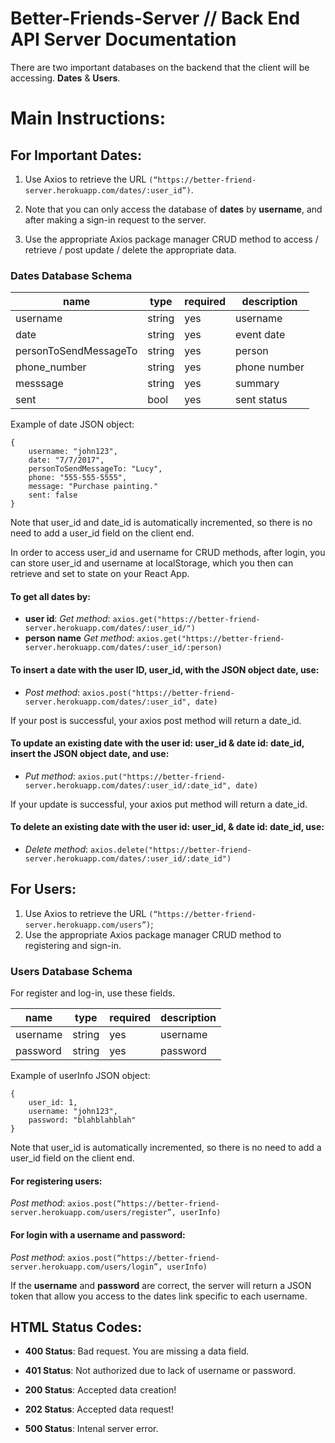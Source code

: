 # Better-Friends-Server // Back End API Server Documentation 

There are two important databases on the backend that the client will be accessing. **Dates** & **Users**.

# Main Instructions: 

## For Important Dates:

1. Use Axios to retrieve the URL `(“https://better-friend-server.herokuapp.com/dates/:user_id”)`. 

2. Note that you can only access the database of **dates** by **username**, and after making a sign-in request to the server. 

3. Use the appropriate Axios package manager CRUD method to access / retrieve / post update / delete the appropriate data.

### **Dates Database Schema** 

| **name**     | **type** | **required** |  **description** |
|--------------|----------|--------------|------------------|
|  username    |  string  |     yes      |     username     |
|  date        |  string  |     yes      |     event date   |
|  personToSendMessageTo    |  string  |     yes      |     person       |
|  phone_number | string |      yes      |    phone number |
|  messsage |  string  |     yes      |     summary      |
|  sent 	   |  bool    |     yes       |     sent status      |

Example of date JSON object:

```
{
	username: "john123",
	date: "7/7/2017",
	personToSendMessageTo: "Lucy",
	phone: "555-555-5555",
	message: "Purchase painting."
	sent: false
}
```

Note that user_id and date_id is automatically incremented, so there is no need to add a user_id field on the client end. 

In order to access user_id and username for CRUD methods, after login, you can store user_id and username at localStorage, which you then can retrieve and set to state on your React App.

#### To get all dates by:

* **user id**: *Get method*: `axios.get("https://better-friend-server.herokuapp.com/dates/:user_id/")` 
* **person name** *Get method*: `axios.get("https://better-friend-server.herokuapp.com/dates/:user_id/:person)` 

#### To insert a date with the user ID, user_id, with the JSON object date, use: 

* *Post method*: `axios.post("https://better-friend-server.herokuapp.com/dates/:user_id", date)`

If your post is successful, your axios post method will return a date_id.

#### To update an existing date with the user id: user_id & date id: date_id, insert the JSON object date, and use: 

* *Put method*: `axios.put("https://better-friend-server.herokuapp.com/dates/:user_id/:date_id", date)` 

If your update is successful, your axios put method will return a date_id. 

#### To delete an existing date with the user id: user_id, & date id: date_id, use: 

* *Delete method*:  `axios.delete("https://better-friend-server.herokuapp.com/dates/:user_id/:date_id")` 

## For Users: 

1. Use Axios to retrieve the URL `(“https://better-friend-server.herokuapp.com/users”)`;
2. Use the appropriate Axios package manager CRUD method to registering and sign-in. 

### **Users Database Schema** 

For register and log-in, use these fields. 

| **name**     | **type** | **required** |  **description** |
|--------------|----------|--------------|------------------|
|  username    |  string  |     yes      |     username     |
|  password    |  string  |     yes      |     password     |


Example of userInfo JSON object:

```
{
	user_id: 1,
	username: "john123",
	password: "blahblahblah"
}
```

Note that user_id is automatically incremented, so there is no need to add a user_id field on the client end. 


#### For registering users: 

*Post method*: `axios.post(“https://better-friend-server.herokuapp.com/users/register”, userInfo)` 

#### For login with a username and password:

*Post method*: `axios.post(“https://better-friend-server.herokuapp.com/users/login”, userInfo)` 

If the **username** and **password** are correct, the server will return a JSON token that allow you access to the dates link specific to each username. 

## **HTML Status Codes**:

* **400 Status**: Bad request. You are missing a data field. 
* **401 Status**: Not authorized due to lack of username or password.

* **200 Status**: Accepted data creation! 
* **202 Status**: Accepted data request! 

* **500 Status**: Intenal server error.
